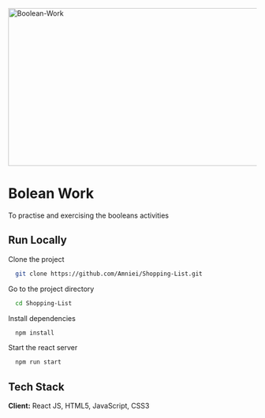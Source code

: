 <img src="https://socialify.git.ci/Luyanda078/Boolean-Work/image?language=1&owner=1&name=1&stargazers=1&theme=Light" alt="Boolean-Work" width="640" height="320" />

<h1>Bolean Work</h1>

<p>To practise and exercising the booleans activities</p>

## Run Locally
Clone the project
```bash
  git clone https://github.com/Amniei/Shopping-List.git
```
Go to the project directory
```bash
  cd Shopping-List
```
Install dependencies
```bash
  npm install
```
Start the react server
```bash
  npm run start
```
## Tech Stack
**Client:** React JS, HTML5, JavaScript, CSS3
